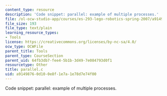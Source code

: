 ```yaml
---
content_type: resource
description: 'Code snippet: parallel: example of multiple processes.'
file: /ol-ocw-studio-app/courses/es-293-lego-robotics-spring-2007/a91498760d100e8f1e7a1e78d7e74f00_parallel.c
file_size: 193
file_type: text/plain
learning_resource_types:
- Tools
license: https://creativecommons.org/licenses/by-nc-sa/4.0/
ocw_type: OCWFile
parent_title: Tools
parent_type: CourseSection
parent_uid: 64fb3db7-fee4-5b1b-3d49-7e084793d0f1
resourcetype: Other
title: parallel.c
uid: a9149876-0d10-0e8f-1e7a-1e78d7e74f00
---
```

Code snippet: parallel: example of multiple processes.